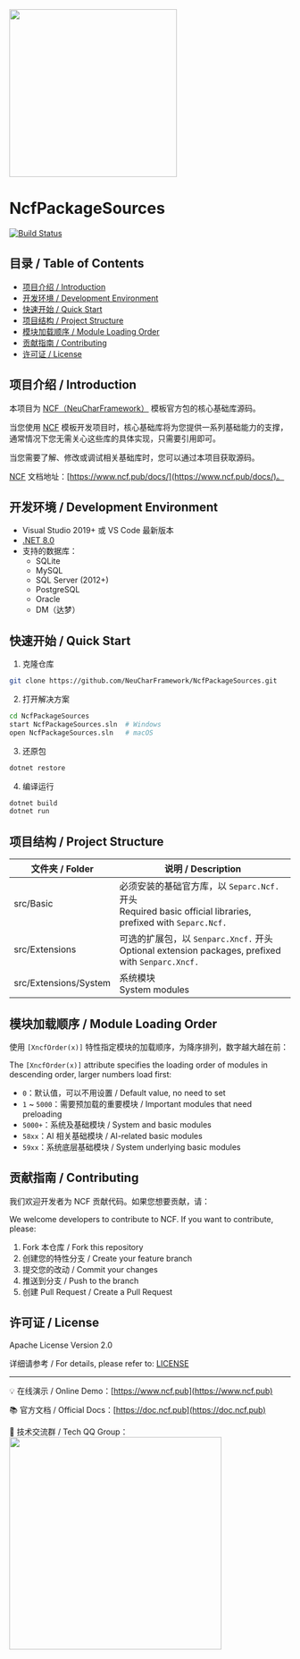 <img src="https://weixin.senparc.com/images/NCF/logo.png" width="300" />

# NcfPackageSources

[![Build Status](https://mysenparc.visualstudio.com/NCF-and-PackageResources/_apis/build/status/NeuCharFramework.NcfPackageSources?branchName=master)](https://mysenparc.visualstudio.com/NCF-and-PackageResources/_build/latest?definitionId=48&branchName=master)

## 目录 / Table of Contents
- [项目介绍 / Introduction](#项目介绍--introduction)
- [开发环境 / Development Environment](#开发环境--development-environment)
- [快速开始 / Quick Start](#快速开始--quick-start)
- [项目结构 / Project Structure](#项目结构--project-structure)
- [模块加载顺序 / Module Loading Order](#模块加载顺序--module-loading-order)
- [贡献指南 / Contributing](#贡献指南--contributing)
- [许可证 / License](#许可证--license)

## 项目介绍 / Introduction

本项目为 [NCF（NeuCharFramework）](https://github.com/NeuCharFramework/NCF) 模板官方包的核心基础库源码。

当您使用 [NCF](https://github.com/NeuCharFramework/NCF) 模板开发项目时，核心基础库将为您提供一系列基础能力的支撑，通常情况下您无需关心这些库的具体实现，只需要引用即可。

当您需要了解、修改或调试相关基础库时，您可以通过本项目获取源码。

[NCF](https://github.com/NeuCharFramework/NCF) 文档地址：[https://www.ncf.pub/docs/](https://www.ncf.pub/docs/)。

## 开发环境 / Development Environment

- Visual Studio 2019+ 或 VS Code 最新版本
- [.NET 8.0](https://dotnet.microsoft.com/download/dotnet/8.0)
- 支持的数据库：
  - SQLite
  - MySQL
  - SQL Server (2012+)
  - PostgreSQL
  - Oracle
  - DM（达梦）

## 快速开始 / Quick Start

1. 克隆仓库
```bash
git clone https://github.com/NeuCharFramework/NcfPackageSources.git
```

2. 打开解决方案
```bash
cd NcfPackageSources
start NcfPackageSources.sln  # Windows
open NcfPackageSources.sln   # macOS
```

3. 还原包
```bash
dotnet restore
```

4. 编译运行
```bash
dotnet build
dotnet run
```

## 项目结构 / Project Structure

|    文件夹 / Folder    |    说明 / Description         |
|--------------|-----------------|
|  src/Basic       |  必须安装的基础官方库，以 `Separc.Ncf.` 开头 <br> Required basic official libraries, prefixed with `Separc.Ncf.`
|  src/Extensions  |  可选的扩展包，以 `Senparc.Xncf.` 开头 <br> Optional extension packages, prefixed with `Senparc.Xncf.`
|  src/Extensions/System  | 系统模块 <br> System modules

## 模块加载顺序 / Module Loading Order

使用 `[XncfOrder(x)]` 特性指定模块的加载顺序，为降序排列，数字越大越在前：

The `[XncfOrder(x)]` attribute specifies the loading order of modules in descending order, larger numbers load first:

- `0`：默认值，可以不用设置 / Default value, no need to set
- `1` ~ `5000`：需要预加载的重要模块 / Important modules that need preloading
- `5000+`：系统及基础模块 / System and basic modules
- `58xx`：AI 相关基础模块 / AI-related basic modules
- `59xx`：系统底层基础模块 / System underlying basic modules

## 贡献指南 / Contributing

我们欢迎开发者为 NCF 贡献代码。如果您想要贡献，请：

We welcome developers to contribute to NCF. If you want to contribute, please:

1. Fork 本仓库 / Fork this repository
2. 创建您的特性分支 / Create your feature branch
3. 提交您的改动 / Commit your changes
4. 推送到分支 / Push to the branch
5. 创建 Pull Request / Create a Pull Request

## 许可证 / License

Apache License Version 2.0

详细请参考 / For details, please refer to: [LICENSE](LICENSE)

---

💡 在线演示 / Online Demo：[https://www.ncf.pub](https://www.ncf.pub)

📚 官方文档 / Official Docs：[https://doc.ncf.pub](https://doc.ncf.pub)

💬 技术交流群 / Tech QQ Group：<img src="https://sdk.weixin.senparc.com/images/QQ_Group_Avatar/NCF/QQ-Group.jpg" width="380" />
